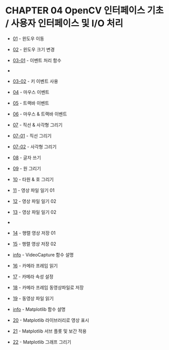 # CHAPTER 04 OpenCV 인터페이스 기초 / 사용자 인터페이스 및 I/O 처리 

* [01](01_move_window.py) - 윈도우 이동
* [02](02_window_resize.py) - 윈도우 크기 변경

* [03-01](03_event_info.ipynb) - 이벤트 처리 함수
* 
* [03-02](03_event_key.py) - 키 이벤트 사용 
* [04](04_event_mouse.py) - 마우스 이벤트 

* [05](05_event_trackbar.py) - 트랙바 이벤트
* [06](06_event_mouse_trackbar.py) - 마우스 & 트랙바 이벤트 
    
* [07](07_draw_line_rect.ipynb) - 직선 & 사각형 그리기
* [07-01](07_draw_line.py) - 직선 그리기
* [07-02](07_draw_rect.py) - 사각형 그리기

* [08](08_put_text.ipynb) - 글자 쓰기
* [09](09_draw_circle.ipynb) - 원 그리기
* [10](10_draw_ellipse.ipynb) - 타원 & 호 그리기

* [11](11_read_image01.ipynb) - 영상 파일 일기 01
* [12](12_read_image02.ipynb) - 영상 파일 일기 02
* [13](13_read_image03.ipynb) - 영상 파일 일기 02
* 
* [14](14_write_image01.ipynb) - 행렬 영상 저장 01
* [15](15_write_image02.ipynb) - 행렬 영상 저장 02

* [info](16_info_VideoCapture.ipynb) - VideoCapture 함수 설명
* [16](16_read_camera.ipynb) - 카메라 프레임 읽기
* [17](17_set_camera_atty.ipynb) - 카메라 속성 설정
* [18](18_write_camera_frame.ipynb) - 카메라 프레임 동영상파일로 저장
* [19](19_read_video_file.ipynb) - 동영상 파일 읽기

* [info](20_matplotlib_info.ipynb) - Matplotlib 함수 설명
* [20](20_matplatlib.ipynb) - Matplotlib 라이브러리로 영상 표시
* [21](21_matplotlib_interplation.ipynb) - Matplotlib 서브 플롯 및 보간 적용
* [22](22_matplotlib_plot.ipynb) - Matplotlib 그래프 그리기
 